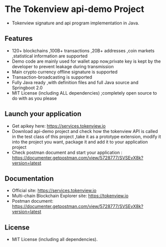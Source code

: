The Tokenview api-demo Project
===
* Tokenview signature and api program implementation in Java.

Features
---
* 120+ blockchains ,100B+ transactions ,20B+ addresses ,coin markets ,statistical information are supported
* Demo code are mainly used for wallet app now,private key is kept by the developer to prevent leakage during transmission
* Main crypto currency offline signature is supported
* Transaction-broadcasting is supported
* Fully Java ready ,with definition files and full Java source and Springboot 2.0 
* MIT License (including ALL dependencies) ;completely open source to do with as you please

Launch your application
---
* Get apikey here: https://services.tokenview.io
* Download api-demo project and check how the tokenview API is called in the test class of this project ,take it as a prototype extension, modify it into the project you want, package it and add it to your application project
* Check postman document and start your application : https://documenter.getpostman.com/view/5728777/SVSEvX8k?version=latest

Documentation
---
* Official site: https://services.tokenview.io
* Multi-chain Blockchain Explorer site: https://tokenview.io
* Postman document: https://documenter.getpostman.com/view/5728777/SVSEvX8k?version=latest

License
---
* MIT License (including all dependencies).
